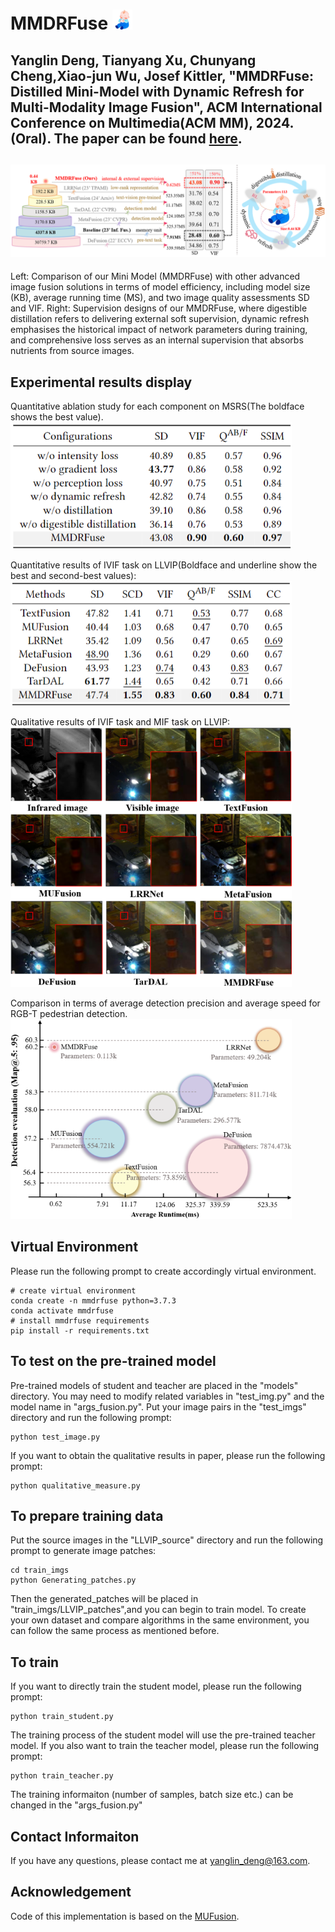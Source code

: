# MMDRFuse <img width="32" alt="MMDRFuse Icon" src="figs/logo.png">
Yanglin Deng, Tianyang Xu, Chunyang Cheng,Xiao-jun Wu, Josef Kittler,
"MMDRFuse: Distilled Mini-Model with Dynamic Refresh for Multi-Modality Image Fusion", ACM International Conference on Multimedia(ACM MM), 2024.(Oral).
The paper can be found [here](http://arxiv.org/abs/2408.15641).
---
![Abstract](figs/motivation.png)
---
Left: Comparison of our Mini Model (MMDRFuse) with other advanced image fusion solutions in terms of model efficiency, including model size (KB), average running time (MS), and two image quality assessments SD and VIF. 
Right: Supervision designs of our MMDRFuse, where digestible distillation refers to delivering external soft supervision, dynamic refresh emphasises the historical impact of network parameters during training, and comprehensive loss serves as an internal supervision that absorbs nutrients from source images.

## Experimental results display
Quantitative ablation study for each component on MSRS(The boldface shows the best value).
![ablation](figs/ablation.png)

Quantitative results of IVIF task on LLVIP(Boldface and underline show the best and second-best values):
![LLVIP_1](figs/LLVIP_1.png)

Qualitative results of IVIF task and MIF task on LLVIP:
![LLVIP_2](figs/LLVIP_2.png)

Comparison in terms of average detection precision and average speed for RGB-T pedestrian detection.
![detection](figs/detection.png)



## Virtual Environment
Please run the following prompt to create accordingly virtual environment.
```
# create virtual environment
conda create -n mmdrfuse python=3.7.3
conda activate mmdrfuse
# install mmdrfuse requirements
pip install -r requirements.txt
```

## To test on the pre-trained model
Pre-trained models of student and teacher are placed in the "models" directory.
You may need to modify related variables in "test_img.py" and the model name in "args_fusion.py".
Put your image pairs in the "test_imgs" directory and run the following prompt: 
```
python test_image.py
```
If you want to obtain the qualitative results in paper, please run the following prompt:
```
python qualitative_measure.py
```
## To prepare training data
Put the source images in the "LLVIP_source" directory and run the following prompt to generate image patches:
```
cd train_imgs
python Generating_patches.py
```
Then the generated_patches will be placed in "train_imgs/LLVIP_patches",and you can begin to train model.
To create your own dataset and compare algorithms in the same environment, you can follow the same process as mentioned before.
## To train
If you want to directly train the student model, please run the following prompt:
```
python train_student.py
```
The training process of the student model will use the pre-trained teacher model.
If you also want to train the teacher model, please run the following prompt:
```
python train_teacher.py
```
The training informaiton (number of samples, batch size etc.) can be changed in the "args_fusion.py"

## Contact Informaiton
If you have any questions, please contact me at <yanglin_deng@163.com>.

## Acknowledgement
Code of this implementation is based on the [MUFusion](https://github.com/AWCXV/MUFusion).



